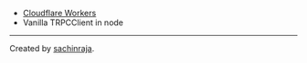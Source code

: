 - [Cloudflare Workers](https://workers.cloudflare.com)
- Vanilla TRPCClient in node

---

Created by [sachinraja](https://github.com/sachinraja).
